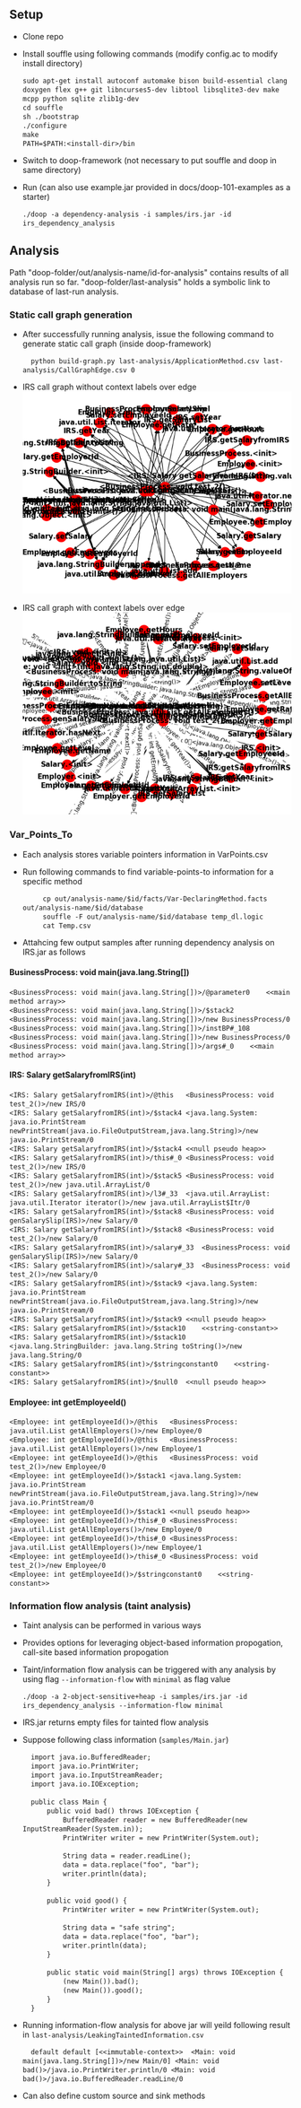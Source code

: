## Setup

* Clone repo

* Install souffle using following commands (modify config.ac to modify install directory)
    
      sudo apt-get install autoconf automake bison build-essential clang doxygen flex g++ git libncurses5-dev libtool libsqlite3-dev make mcpp python sqlite zlib1g-dev
      cd souffle
      sh ./bootstrap
      ./configure
      make
      PATH=$PATH:<install-dir>/bin

* Switch to doop-framework (not necessary to put souffle and doop in same directory)

* Run (can also use example.jar provided in docs/doop-101-examples as a starter) 

      ./doop -a dependency-analysis -i samples/irs.jar -id irs_dependency_analysis


## Analysis
Path "doop-folder/out/analysis-name/id-for-analysis" contains results of all analysis run so far. "doop-folder/last-analysis" holds a symbolic link to database of last-run analysis. 

### Static call graph generation
* After successfully running analysis, issue the following command to generate static call graph (inside doop-framework)

        python build-graph.py last-analysis/ApplicationMethod.csv last-analysis/CallGraphEdge.csv 0

* IRS call graph without context labels over edge ![alt text](https://github.com/rahlk/OLA/blob/main/doop/analysis/irs_call_graph_without_context.png)
* IRS call graph with context labels over edge ![alt text](https://github.com/rahlk/OLA/blob/main/doop/analysis/irs_call_graph_with_context.png)

### Var_Points_To
* Each analysis stores variable pointers information in VarPoints.csv
* Run following commands to find variable-points-to information for a specific method
          
           cp out/analysis-name/$id/facts/Var-DeclaringMethod.facts out/analysis-name/$id/database
           souffle -F out/analysis-name/$id/database temp_dl.logic
           cat Temp.csv

* Attahcing few output samples after running dependency analysis on IRS.jar as follows
#### BusinessProcess: void main(java.lang.String[])
    <BusinessProcess: void main(java.lang.String[])>/@parameter0	<<main method array>>
    <BusinessProcess: void main(java.lang.String[])>/$stack2	<BusinessProcess: void main(java.lang.String[])>/new BusinessProcess/0
    <BusinessProcess: void main(java.lang.String[])>/instBP#_108	<BusinessProcess: void main(java.lang.String[])>/new BusinessProcess/0
    <BusinessProcess: void main(java.lang.String[])>/args#_0	<<main method array>>

#### IRS: Salary getSalaryfromIRS(int)
    <IRS: Salary getSalaryfromIRS(int)>/@this	<BusinessProcess: void test_2()>/new IRS/0
    <IRS: Salary getSalaryfromIRS(int)>/$stack4	<java.lang.System: java.io.PrintStream newPrintStream(java.io.FileOutputStream,java.lang.String)>/new java.io.PrintStream/0
    <IRS: Salary getSalaryfromIRS(int)>/$stack4	<<null pseudo heap>>
    <IRS: Salary getSalaryfromIRS(int)>/this#_0	<BusinessProcess: void test_2()>/new IRS/0
    <IRS: Salary getSalaryfromIRS(int)>/$stack5	<BusinessProcess: void test_2()>/new java.util.ArrayList/0
    <IRS: Salary getSalaryfromIRS(int)>/l3#_33	<java.util.ArrayList: java.util.Iterator iterator()>/new java.util.ArrayList$Itr/0
    <IRS: Salary getSalaryfromIRS(int)>/$stack8	<BusinessProcess: void genSalarySlip(IRS)>/new Salary/0
    <IRS: Salary getSalaryfromIRS(int)>/$stack8	<BusinessProcess: void test_2()>/new Salary/0
    <IRS: Salary getSalaryfromIRS(int)>/salary#_33	<BusinessProcess: void genSalarySlip(IRS)>/new Salary/0
    <IRS: Salary getSalaryfromIRS(int)>/salary#_33	<BusinessProcess: void test_2()>/new Salary/0
    <IRS: Salary getSalaryfromIRS(int)>/$stack9	<java.lang.System: java.io.PrintStream newPrintStream(java.io.FileOutputStream,java.lang.String)>/new java.io.PrintStream/0
    <IRS: Salary getSalaryfromIRS(int)>/$stack9	<<null pseudo heap>>
    <IRS: Salary getSalaryfromIRS(int)>/$stack10	<<string-constant>>
    <IRS: Salary getSalaryfromIRS(int)>/$stack10	<java.lang.StringBuilder: java.lang.String toString()>/new java.lang.String/0
    <IRS: Salary getSalaryfromIRS(int)>/$stringconstant0	<<string-constant>>
    <IRS: Salary getSalaryfromIRS(int)>/$null0	<<null pseudo heap>>

#### Employee: int getEmployeeId()
    <Employee: int getEmployeeId()>/@this	<BusinessProcess: java.util.List getAllEmployers()>/new Employee/0
    <Employee: int getEmployeeId()>/@this	<BusinessProcess: java.util.List getAllEmployers()>/new Employee/1
    <Employee: int getEmployeeId()>/@this	<BusinessProcess: void test_2()>/new Employee/0
    <Employee: int getEmployeeId()>/$stack1	<java.lang.System: java.io.PrintStream newPrintStream(java.io.FileOutputStream,java.lang.String)>/new java.io.PrintStream/0
    <Employee: int getEmployeeId()>/$stack1	<<null pseudo heap>>
    <Employee: int getEmployeeId()>/this#_0	<BusinessProcess: java.util.List getAllEmployers()>/new Employee/0
    <Employee: int getEmployeeId()>/this#_0	<BusinessProcess: java.util.List getAllEmployers()>/new Employee/1
    <Employee: int getEmployeeId()>/this#_0	<BusinessProcess: void test_2()>/new Employee/0
    <Employee: int getEmployeeId()>/$stringconstant0	<<string-constant>>
    

### Information flow analysis (taint analysis)
* Taint analysis can be performed in various ways
* Provides options for leveraging object-based information propogation, call-site based information propogation
* Taint/information flow analysis can be triggered with any analysis by using flag `--information-flow` with `minimal` as flag value
      
      ./doop -a 2-object-sensitive+heap -i samples/irs.jar -id irs_dependency_analysis --information-flow minimal

* IRS.jar returns empty files for tainted flow analysis
* Suppose following class information (`samples/Main.jar`)

        import java.io.BufferedReader;
        import java.io.PrintWriter;
        import java.io.InputStreamReader;
        import java.io.IOException;

        public class Main {
            public void bad() throws IOException {
                BufferedReader reader = new BufferedReader(new InputStreamReader(System.in));
                PrintWriter writer = new PrintWriter(System.out);

                String data = reader.readLine();
                data = data.replace("foo", "bar");
                writer.println(data);
            }

            public void good() {
                PrintWriter writer = new PrintWriter(System.out);

                String data = "safe string";
                data = data.replace("foo", "bar");
                writer.println(data);
            }

            public static void main(String[] args) throws IOException {
                (new Main()).bad();
                (new Main()).good();
            }
        }

* Running information-flow analysis for above jar will yeild following result in `last-analysis/LeakingTaintedInformation.csv`

        default default [<<immutable-context>>	<Main: void main(java.lang.String[])>/new Main/0] <Main: void bad()>/java.io.PrintWriter.println/0 <Main: void bad()>/java.io.BufferedReader.readLine/0

* Can also define custom source and sink methods
